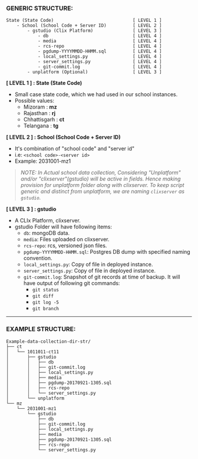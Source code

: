 ### GENERIC STRUCTURE:

```
State (State Code)                              [ LEVEL 1 ]
    - School (School Code + Server ID)          [ LEVEL 2 ]
        - gstudio (Clix Platform)               [ LEVEL 3 ]
            - db                                [ LEVEL 4 ]
            - media                             [ LEVEL 4 ]
            - rcs-repo                          [ LEVEL 4 ]
            - pgdump-YYYYMMDD-HHMM.sql          [ LEVEL 4 ]
            - local_settings.py                 [ LEVEL 4 ]
            - server_settings.py                [ LEVEL 4 ]
            - git-commit.log                    [ LEVEL 4 ]
        - unplatform (Optional)                 [ LEVEL 3 ]
```

**[ LEVEL 1 ] : State (State Code)**
- Small case state code, which we had used in our school instances.
- Possible values: 
    - Mizoram      : **mz**
    - Rajasthan    : **rj**
    - Chhattisgarh : **ct**
    - Telangana    : **tg**

**[ LEVEL 2 ] : School (School Code + Server ID)**
- It's combination of "school code" and "server id"
- i.e: `<school code>-<server id>`
- Example: 2031001-mz1

> *NOTE:
In Actual school data collection, Considering "Unplatform" and/or "clixserver"(gstudio) will be active in fields. Hence making provision for unplatform folder along with clixserver. To keep script generic and distinct from unplatform, we are naming `clixserver` as `gstudio`.*

**[ LEVEL 3 ] : gstudio**
- A CLIx Platform, clixserver.
- gstudio Folder will have following items:
    - `db`: mongoDB data.
    - `media`: Files uploaded on clixserver.
    - `rcs-repo`: rcs, versioned json files.
    - `pgdump-YYYYMMDD-HHMM.sql`: Postgres DB dump with specified naming convention.
    - `local_settings.py`: Copy of file in deployed instance.
    - `server_settings.py`: Copy of file in deployed instance.
    - `git-commit.log`: Snapshot of git records at time of backup. It will have output of following git commands:
        - `git status`
        - `git diff`
        - `git log -5`
        - `git branch`


---

### EXAMPLE STRUCTURE:
```
Example-data-collection-dir-str/
├── ct
│   └── 1011011-ct11
│       ├── gstudio
│       │   ├── db
│       │   ├── git-commit.log
│       │   ├── local_settings.py
│       │   ├── media
│       │   ├── pgdump-20170921-1305.sql
│       │   ├── rcs-repo
│       │   └── server_settings.py
│       └── unplatform
└── mz
    └── 2031001-mz1
        └── gstudio
            ├── db
            ├── git-commit.log
            ├── local_settings.py
            ├── media
            ├── pgdump-20170921-1305.sql
            ├── rcs-repo
            └── server_settings.py
```